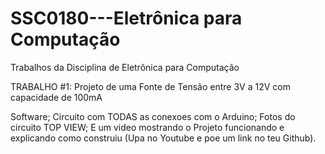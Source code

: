 # SSC0180---Eletrônica para Computação
Trabalhos da Disciplina de Eletrônica para Computação

TRABALHO #1:
Projeto de uma Fonte de Tensão entre 3V a 12V com capacidade de 100mA

Software;
Circuito com TODAS as conexoes com o Arduino;
Fotos do circuito TOP VIEW;
E um video mostrando o Projeto funcionando e explicando como construiu (Upa no Youtube e poe um link no teu Github).
